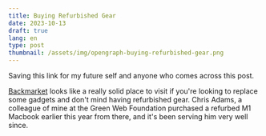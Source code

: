 ```yaml
---
title: Buying Refurbished Gear
date: 2023-10-13
draft: true
lang: en
type: post
thumbnail: /assets/img/opengraph-buying-refurbished-gear.png
---
```


Saving this link for my future self and anyone who comes across this post.

[Backmarket](https://www.backmarket.com/en-us) looks like a really solid place to visit if you're looking to replace some gadgets and don't mind having refurbished gear. Chris Adams, a colleague of mine at the Green Web Foundation purchased a refurbed M1 Macbook earlier this year from there, and it's been serving him very well since.

